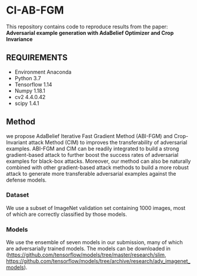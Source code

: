 # CI-AB-FGM
This repository contains code to reproduce results from the paper:
**Adversarial example generation with AdaBelief Optimizer and Crop Invariance**

## REQUIREMENTS
- Environment Anaconda
- Python 3.7
- Tensorflow 1.14
- Numpy 1.18.1 
- cv2 4.4.0.42
- scipy 1.4.1

## Method
we propose AdaBelief Iterative Fast Gradient Method (ABI-FGM) and Crop-Invariant attack Method (CIM) to improves the transferability of adversarial examples. 
ABI-FGM and CIM can be readily integrated to build a strong gradient-based attack to further boost the success rates of adversarial examples for black-box attacks. 
Moreover, our method can also be naturally combined with other gradient-based attack methods to build a more robust attack to generate more transferable adversarial examples against the defense models.

### Dataset
We use a subset of ImageNet validation set containing 1000 images, most of which are correctly classified by those models.

### Models
We use the ensemble of seven models in our submission, many of which are adversarially trained models. The models can be downloaded in (https://github.com/tensorflow/models/tree/master/research/slim, https://github.com/tensorflow/models/tree/archive/research/adv_imagenet_models).










